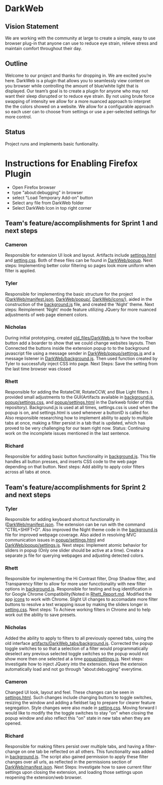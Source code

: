 ﻿
# DarkWeb 

## Vision Statement

We are working with the community at large to create a simple, easy to use browser plug-in
that anyone can use to reduce eye strain, relieve stress and maintain comfort throughout their day. 


## Outline

Welcome to our project and thanks for dropping in. We are excited you’re here. DarkWeb is a plugin that allows you to seamlessly view content on you browser while controlling the amount of blue/white light that is displayed. Our team’s goal is to create a plugin for anyone who may not want their sleep disrupted or to reduce eye strain. By not using brute force swapping of intensity we allow for a more nuanced approach to interpret the the colors showed on a website.  We allow for a configurable approach so each user can to choose from settings or use a per-selected settings for more control. 

## Status
Project runs and implements basic funtionality.

# Instructions for Enabling Firefox Plugin
* Open Firefox browser
* type "about:debugging" in browser
* select "Load Temporary Add-on" button
* Select any file from DarkWeb folder
* Select DarkWeb Icon in top right corner

## Team's feature/accomplishments for Sprint 1 and next steps
### Cameron
Responsible for extension UI look and layout. Artifacts include [settings.html](https://github.com/cs3398-betazoid-betamales/CS3398-Betazoid-S2019/blob/master/DarkWeb/popup/settings.html) and [setting.css](https://github.com/cs3398-betazoid-betamales/CS3398-Betazoid-S2019/blob/master/DarkWeb/popup/settings.css). Both of these files can be found in [DarkWeb/popup](https://github.com/cs3398-betazoid-betamales/CS3398-Betazoid-S2019/tree/master/DarkWeb/popup).
Next steps: Implementing better color filtering so pages look more uniform when filter is applied.
         
### Tyler
Responsible for implementing the basic structure for the project ([DarkWeb/manifest.json](https://github.com/cs3398-betazoid-betamales/CS3398-Betazoid-S2019/blob/master/DarkWeb/manifest.json), [DarkWeb/popup/](https://github.com/cs3398-betazoid-betamales/CS3398-Betazoid-S2019/tree/master/DarkWeb/popup), [DarkWeb/icons/](https://github.com/cs3398-betazoid-betamales/CS3398-Betazoid-S2019/tree/master/DarkWeb/icons)), aided in the construction of the [background.js](https://github.com/cs3398-betazoid-betamales/CS3398-Betazoid-S2019/blob/master/DarkWeb/background.js) file, and created the 'Night' theme. Next steps: Reimplement 'Night' mode feature utilizing JQuery for more nuanced adjustments of web page element colors.

### Nicholas
During initial prototyping, created [old_files/DarkWeb.js](https://github.com/cs3398-betazoid-betamales/CS3398-Betazoid-S2019/blob/master/DarkWeb/old_files/darkweb.js) to have the toolbar button add a boarder to show that we could change websites layouts. Then Connected the buttons inside the extension popup to to the background javascript file using a message sender in [DarkWeb/popup/settings.js](https://github.com/cs3398-betazoid-betamales/CS3398-Betazoid-S2019/blob/master/DarkWeb/popup/settings.js) and a message listener in [DarkWeb/background.js](https://github.com/cs3398-betazoid-betamales/CS3398-Betazoid-S2019/blob/master/DarkWeb/background.js). Then used function created by Tyler to successfully inject CSS into page. Next Steps: Save the setting from the last time browser was closed

### Rhett
Responsible for adding the RotateCW, RotateCCW, and Blue Light filters. I provided small adjustments to the GUI(Artifacts available in [background.js](https://github.com/cs3398-betazoid-betamales/CS3398-Betazoid-S2019/blob/master/DarkWeb/background.js), [popup/settings.css](https://github.com/cs3398-betazoid-betamales/CS3398-Betazoid-S2019/blob/master/DarkWeb/popup/settings.css), and [popup/settings.html](https://github.com/cs3398-betazoid-betamales/CS3398-Betazoid-S2019/blob/master/DarkWeb/popup/settings.html) in the Darkweb folder of this repository). Background.js is used at all times, settings.css is used when the popup is on, and settings.html is used whenever a buttonID is called for. Also responsible researching how to implement ability to apply to multiple tabs at once, making a filter persist in a tab that is updated, which has proved to be very challenging for our team right now. Status: Continuing work on the incomplete issues mentioned in the last sentence.

### Richard
Responsible for adding basic button functionality in [background.js](https://github.com/cs3398-betazoid-betamales/CS3398-Betazoid-S2019/blob/master/DarkWeb/background.js). This file handles all button presses, and inserts CSS code to the web page depending on that button. Next steps: Add ability to apply color filters across all tabs at once.

## Team's feature/accomplishments for Sprint 2 and next steps
### Tyler
Responsible for adding keyboard shortcut functionality in ([DarkWeb/manifest.json](https://github.com/cs3398-betazoid-betamales/CS3398-Betazoid-S2019/blob/master/DarkWeb/manifest.json). The extension can be run with the command "CTRL+SHIFT+D". Also improved the Night theme code in the [background.js](https://github.com/cs3398-betazoid-betamales/CS3398-Betazoid-S2019/blob/master/DarkWeb/background.js) file for improved webpage coverage. Also aided in resolving MVC communication issues in [popup/settings.html](https://github.com/cs3398-betazoid-betamales/CS3398-Betazoid-S2019/blob/master/DarkWeb/popup/settings.html) and [DarkWeb/popup/settings.js](https://github.com/cs3398-betazoid-betamales/CS3398-Betazoid-S2019/blob/master/DarkWeb/popup/settings.js).
Next steps: Implement atomic behavior for sliders in popup (Only one slider should be active at a time). Create a separate js file for querying webpages and adjusting detected colors.

### Rhett
Responsible for implementing the Hi Contrast filter, Drop Shadow filter, and Transparency filter to allow for more user funcctionality with new filter options in [background.js](https://github.com/cs3398-betazoid-betamales/CS3398-Betazoid-S2019/blob/master/DarkWeb/background.js). Responsible for testing and bug identification in for Google Chrome Compatibility(Noted in [Rhett_Report.md](https://github.com/cs3398-betazoid-betamales/CS3398-Betazoid-S2019/blob/master/DarkWeb/artifacts/Rhett_Report.md). Modified the app [icons](https://github.com/cs3398-betazoid-betamales/CS3398-Betazoid-S2019/tree/master/DarkWeb/icons) to work with Chrome. Slight UI changes to accomadate more filter buttons to resolve a text wrapping issue by making the sliders longer in [setting.css](https://github.com/cs3398-betazoid-betamales/CS3398-Betazoid-S2019/blob/master/DarkWeb/popup/settings.css). Next steps: To Achieve working filters in Chrome and to help work out the ability to save presets.

### Nicholas
Added the ability to apply to filters to all previously opened tabs, using the old interface [artifacts/DarkWeb_tabs/background.js](https://github.com/cs3398-betazoid-betamales/CS3398-Betazoid-S2019/blob/master/DarkWeb/artifacts/DarkWeb_tabs/background.js). Corrected the popup toggle switches to so that a selection of a filter would programmatically deselect any previous selected toggle switches so the popup would not show more then one selected at a time [popup/settings.js](https://github.com/cs3398-betazoid-betamales/CS3398-Betazoid-S2019/blob/master/DarkWeb/popup/settings.js). Next steps: Investigate how to inject JQuery into the extension. Have the extension automatically load and not go through "about:debugging" everytime.

### Cameron
Changed UI look, layout and feel. These changes can be seen in [settings.html](https://github.com/cs3398-betazoid-betamales/CS3398-Betazoid-S2019/blob/master/DarkWeb/popup/settings.html). Such changes include changing buttons to toggle switches, resizing the window and adding a fieldset tag to prepare for clearer feature segregation. Style changes were also made in [setting.css](https://github.com/cs3398-betazoid-betamales/CS3398-Betazoid-S2019/blob/master/DarkWeb/popup/settings.css). Moving forward I would like to modify the the toggle switches to stay "on" when closing the popup window and also reflect this "on" state in new tabs when they are opened.

### Richard
Responsible for making filters persist over multiple tabs, and having a filter-change on one tab be reflected on all others. This functionality was added in [background.js](https://github.com/cs3398-betazoid-betamales/CS3398-Betazoid-S2019/blob/master/DarkWeb/background.js). The script also gained permission to apply these filter changes over all urls, as reflected in the permissions section of [DarkWeb/manifest.json](https://github.com/cs3398-betazoid-betamales/CS3398-Betazoid-S2019/blob/master/DarkWeb/manifest.json). Next Steps: Investigate how to save current filter settings upon closing the extension, and loading those settings upon reopening the extension/web browser.
